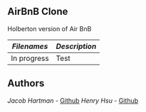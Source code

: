 ## AirBnB Clone

Holberton version of Air BnB

|         *Filenames*         |                      *Description*                                         |
|-----------------------------|----------------------------------------------------------------------------|
| In progress                 | Test                                                                       |


## Authors
*Jacob Hartman* - [Github](https://github.com/JacobBHartman)
*Henry Hsu* - [Github](https://github.com/henryh28)
